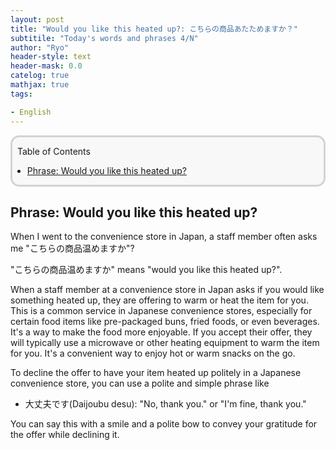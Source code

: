 ```yaml
---
layout: post
title: "Would you like this heated up?: こちらの商品あたためますか？"
subtitile: "Today's words and phrases 4/N"
author: "Ryo"
header-style: text
header-mask: 0.0
catelog: true
mathjax: true
tags:

- English
---
```


<div style='border-radius: 1em; border-style:solid; border-color:#D3D3D3; background-color:#F8F8F8'>

<p class="h4">&nbsp;&nbsp;Table of Contents</p>

<!-- START doctoc generated TOC please keep comment here to allow auto update -->
<!-- DON'T EDIT THIS SECTION, INSTEAD RE-RUN doctoc TO UPDATE -->

- [Phrase: Would you like this heated up?](#phrase-would-you-like-this-heated-up)

<!-- END doctoc generated TOC please keep comment here to allow auto update -->


</div>

## Phrase: Would you like this heated up?

When I went to the convenience store in Japan, 
a staff member often asks me "こちらの商品温めますか"? 


"こちらの商品温めますか" means "would you like this heated up?".


When a staff member at a convenience store in Japan asks if you would like something heated up, they are offering to warm or heat the item for you.
This is a common service in Japanese convenience stores, especially for certain food items like pre-packaged buns, fried foods, or even beverages. 
It's a way to make the food more enjoyable. 
If you accept their offer, they will typically use a microwave or other heating equipment to warm the item for you. 
It's a convenient way to enjoy hot or warm snacks on the go.

To decline the offer to have your item heated up politely in a Japanese convenience store, 
you can use a polite and simple phrase like

- 大丈夫です(Daijoubu desu): "No, thank you." or "I'm fine, thank you."

You can say this with a smile and a polite bow to convey your gratitude for the offer while declining it.